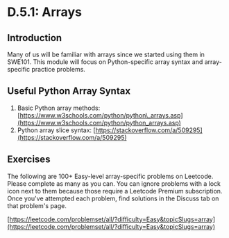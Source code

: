 # D.5.1: Arrays

## Introduction

Many of us will be familiar with arrays since we started using them in SWE101. This module will focus on Python-specific array syntax and array-specific practice problems.

## Useful Python Array Syntax

1. Basic Python array methods: [https://www.w3schools.com/python/python\_arrays.asp](https://www.w3schools.com/python/python_arrays.asp)
2. Python array slice syntax: [https://stackoverflow.com/a/509295](https://stackoverflow.com/a/509295)

## Exercises

The following are 100+ Easy-level array-specific problems on Leetcode. Please complete as many as you can. You can ignore problems with a lock icon next to them because those require a Leetcode Premium subscription. Once you've attempted each problem, find solutions in the Discuss tab on that problem's page.

[https://leetcode.com/problemset/all/?difficulty=Easy&topicSlugs=array](https://leetcode.com/problemset/all/?difficulty=Easy&topicSlugs=array)


